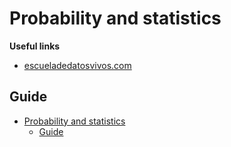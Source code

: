# Probability and statistics

**Useful links**
- [escueladedatosvivos.com](https://www.escueladedatosvivos.ai)
  
## Guide
- [Probability and statistics](#probability-and-statistics)
  - [Guide](#guide)

